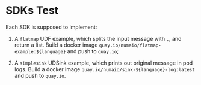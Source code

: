 # SDKs Test

Each SDK is supposed to implement:

1. A `flatmap` UDF example, which splits the input message with `,`, and return a list. Build a docker image `quay.io/numaio/flatmap-example:${language}` and push to `quay.io`;
   
2. A `simplesink` UDSink example, which prints out original message in pod logs. Build a docker image `quay.io/numaio/sink-${language}-log:latest` and push to `quay.io`.
